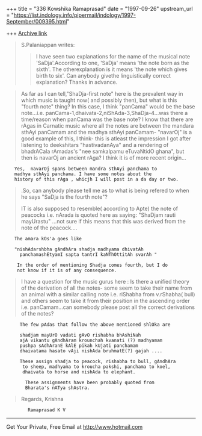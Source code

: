 +++
title = "336 Kowshika Ramaprasad"
date = "1997-09-26"
upstream_url = "https://list.indology.info/pipermail/indology/1997-September/009395.html"

+++
[Archive link](https://list.indology.info/pipermail/indology/1997-September/009395.html)

>S.Palaniappan writes:
>>I have seen two explanations for the name of the musical note
>>'SaDja'.According to one, 'SaDja' means 'the note born as the sixth'.
>The otherexplanation is it means 'the note which gives birth to six'.
>Can anybody givethe linguistically correct explanation? Thanks in
>advance.
>>
>
>

>
>As far as I can tell,"ShaDja-first note" here is the prevalent way in
>which music is taught now( and possibly then), but what is this "fourth
>note" thing? In this case, I think "panCama" would be the base
>note...i.e. panCama-1,dhaivata-2,niShAda-3,ShaDja-4...was there a
>time/reason when panCama was the base note? I know that there are rAgas
>in Carnatic music where all the notes are between the mandara sthAyi
>panCamam and the madhya sthAyi panCamam- "navarOj" is a good example of
>this, I think- this is atleast the impression I got after listening to
>deekshitars "hastivadanAya" and a rendering of bhadrACala rAmadas's
"nee
>samkalpamu eTuvaNtidO ghana", but then is navarOj an ancient rAga? I
>think it is of more recent origin...

       Yes,  navarOj spans between mandra sthAyi panchama to
       madhya sthAyi panchama. I have some notes about the
       history of this rAga , whicjh I will post in a da day or two.


>.So, can anybody please tell me as
>to what is being refered to when he says "SaDja is the fourth note"?
>
>IT is also supposed to resemble( according to Apte) the note of
peacocks
>i.e. nArada is quoted here as saying: "ShaDjam rauti mayUrastu" ...not
>sure if this means that this was derived from the note of the
>peacock....


       The amara kOs'a goes like

       "nishAdarshbha gAndhAra shadja madhyama dhivatAh
         panchamashEtyamI sapta tantrI kaNThOttitAh svarAh "

        In the order of mentioning Shadja comes fourth, but I do
        not know if it is of any consequence.

>I have a question for the music gurus here : Is there a unified theory
>of the derivation of all the notes- some seem to take their name from
>an animal with a similar calling note i.e. riShabha from v.rShabha(
>bull) and others seem to take it from their position in the ascending
>order i.e. panCamam...can somebody please post all the correct
>derivations of the notes?

         The few pAdas that follow the above mentioned shlOka are

         shadjam mayUrO vadati gAvO rishabha bhAshiNah
         ajA vikantu gAndhAram krounchah kvanati (?) madhyamam
         pushpa sAdhAranE kAlE pikah kUjati panchamam
         dhaivatama hasato vAji nishAda bruhmatE(?) gajah ....

         These assign shadja to peacock, rishabha to bull, gAndhAra
          to sheep, madhyama to kroucha pakshi, panchama to koel,
          dhaivata to horse and nishAda to elephant.

           These assignments have been probably quoted from
           Bharata's nATya shAstra.

>Regards,
>Krishna

            Ramaprasad K V

______________________________________________________
Get Your Private, Free Email at http://www.hotmail.com



